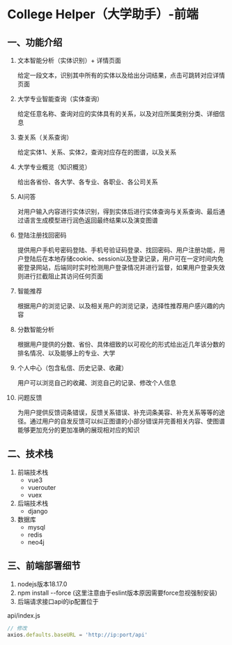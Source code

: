 # College Helper（大学助手）-前端
## 一、功能介绍
1. 文本智能分析（实体识别）+ 详情页面

    给定一段文本，识别其中所有的实体以及给出分词结果，点击可跳转对应详情页面
2. 大学专业智能查询（实体查询）

    给定任意名称、查询对应的实体具有的关系，以及对应所属类别分类、详细信息
3. 查关系（关系查询）

    给定实体1、关系、实体2，查询对应存在的图谱，以及关系
4. 大学专业概览（知识概览）	

    给出各省份、各大学、各专业、各职业、各公司关系
5. AI问答

    对用户输入内容进行实体识别，得到实体后进行实体查询与关系查询、最后通过语言生成模型进行润色返回最终结果以及演变图谱

6. 登陆注册找回密码

    提供用户手机号密码登陆、手机号验证码登录、找回密码、用户注册功能，用户登陆后在本地存储cookie、session以及登录记录，用户可在一定时间内免密登录网站，后端同时实时检测用户登录情况并进行监督，如果用户登录失效则进行拦截阻止其访问任何页面
7. 智能推荐

    根据用户的浏览记录、以及相关用户的浏览记录，选择性推荐用户感兴趣的内容
8. 分数智能分析
    
    根据用户提供的分数、省份、具体细致的以可视化的形式给出近几年该分数的排名情况、以及能够上的专业、大学
9. 个人中心（包含私信、历史记录、收藏）

    用户可以浏览自己的收藏、浏览自己的记录、修改个人信息
10. 问题反馈

    为用户提供反馈词条错误，反馈关系错误、补充词条美容、补充关系等等的途径。通过用户的自发反馈可以纠正图谱的小部分错误并完善相关内容、使图谱能够更加充分的更加准确的展现相对应的知识

## 二、技术栈
1. 前端技术栈
    + vue3
    + vuerouter
    + vuex
2. 后端技术栈
    + django
3. 数据库
    + mysql
    + redis
    + neo4j
## 三、前端部署细节
1. nodejs版本18.17.0
2. npm install --force (这里注意由于eslint版本原因需要force忽视强制安装)
3. 后端请求接口api的ip配置位于

api/index.js
```js
// 修改
axios.defaults.baseURL = 'http://ip:port/api'
```